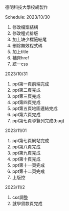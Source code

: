 德明科技大學校網製作

Schedule:
2023/10/30
1. 修改檔案結構
2. 修改程式排版
3. 加上缺少標籤結尾
4. 刪除無效程式碼
5. 加上title
6. 補齊href
7. 統一css

2023/10/31
1. ppt第一頁前端完成
2. ppt第二頁完成
3. ppt第三頁完成
4. ppt第四頁完成
5. ppt第五頁地圖連結完成
6. ppt第六頁完成
7. ppt第七頁導覽列完成(bug)

2023/11/01
1. ppt第七頁網站完成
2. ppt第八頁完成
3. ppt第九頁完成
4. ppt第十頁完成
5. ppt第十一頁完成
6. ppt第十二頁完成
7. 上版控

2023/11/2
1. css調整
2. 就學貸款頁完成